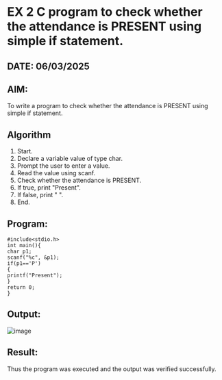 # EX 2 C program to check whether the attendance is PRESENT using simple if statement.
## DATE: 06/03/2025 
## AIM:
To write a program to check whether the attendance is PRESENT using simple if statement.

## Algorithm
1. Start.
2. Declare a variable value of type char.
3. Prompt the user to enter a value.
4. Read the value using scanf.
5. Check whether the attendance is PRESENT.
6. If true, print "Present".
7. If false, print " ".
8. End.  

## Program:
```
#include<stdio.h> 
int main(){
char p1; 
scanf("%c", &p1);
if(p1=='P')
{
printf("Present");
}
return 0;
}
```

## Output:
![image](https://github.com/user-attachments/assets/e2804fc1-34e5-4faf-810a-ebd8c292d75c)


## Result:
Thus the program was executed and the output was verified successfully.
